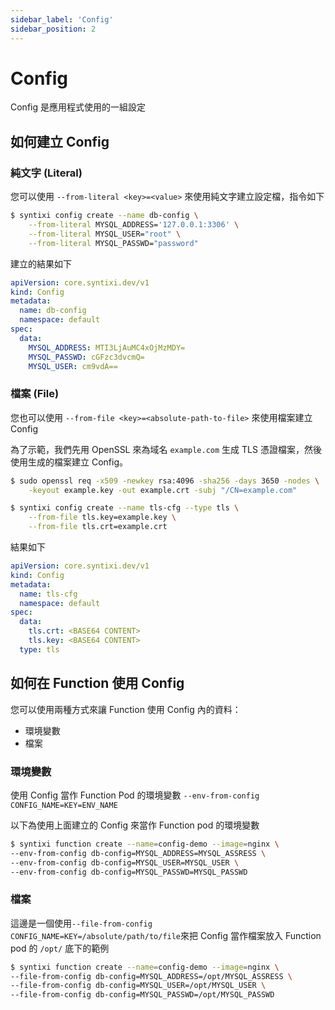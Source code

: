 ```yaml
---
sidebar_label: 'Config'
sidebar_position: 2
---
```


# Config

Config 是應用程式使用的一組設定

## 如何建立 Config

### 純文字 (Literal)

您可以使用 `--from-literal <key>=<value>` 來使用純文字建立設定檔，指令如下

```sh
$ syntixi config create --name db-config \
    --from-literal MYSQL_ADDRESS='127.0.0.1:3306' \
    --from-literal MYSQL_USER="root" \
    --from-literal MYSQL_PASSWD="password" 
```

建立的結果如下

```yaml
apiVersion: core.syntixi.dev/v1
kind: Config
metadata:
  name: db-config
  namespace: default
spec:
  data:
    MYSQL_ADDRESS: MTI3LjAuMC4xOjMzMDY=
    MYSQL_PASSWD: cGFzc3dvcmQ=
    MYSQL_USER: cm9vdA==
```


### 檔案 (File)

您也可以使用 `--from-file <key>=<absolute-path-to-file>` 來使用檔案建立 Config

為了示範，我們先用 OpenSSL 來為域名 `example.com` 生成 TLS 憑證檔案，然後使用生成的檔案建立 Config。
```sh
$ sudo openssl req -x509 -newkey rsa:4096 -sha256 -days 3650 -nodes \
    -keyout example.key -out example.crt -subj "/CN=example.com"
```

```sh
$ syntixi config create --name tls-cfg --type tls \
    --from-file tls.key=example.key \
    --from-file tls.crt=example.crt
```

結果如下

```yaml
apiVersion: core.syntixi.dev/v1
kind: Config
metadata:
  name: tls-cfg
  namespace: default
spec:
  data:
    tls.crt: <BASE64 CONTENT>
    tls.key: <BASE64 CONTENT>
  type: tls
```

## 如何在 Function 使用 Config

您可以使用兩種方式來讓 Function 使用 Config 內的資料：
* 環境變數
* 檔案

### 環境變數

使用 Config 當作 Function Pod 的環境變數 `--env-from-config CONFIG_NAME=KEY=ENV_NAME`

以下為使用上面建立的 Config 來當作 Function pod 的環境變數
```sh
$ syntixi function create --name=config-demo --image=nginx \
--env-from-config db-config=MYSQL_ADDRESS=MYSQL_ASSRESS \ 
--env-from-config db-config=MYSQL_USER=MYSQL_USER \
--env-from-config db-config=MYSQL_PASSWD=MYSQL_PASSWD
```
### 檔案

這邊是一個使用`--file-from-config CONFIG_NAME=KEY=/absolute/path/to/file`來把 Config 當作檔案放入 Function pod 的 `/opt/` 底下的範例

```sh
$ syntixi function create --name=config-demo --image=nginx \
--file-from-config db-config=MYSQL_ADDRESS=/opt/MYSQL_ASSRESS \ 
--file-from-config db-config=MYSQL_USER=/opt/MYSQL_USER \
--file-from-config db-config=MYSQL_PASSWD=/opt/MYSQL_PASSWD
```
```
